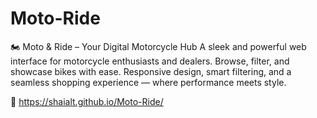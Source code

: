 # Moto-Ride
🏍️ Moto &amp; Ride – Your Digital Motorcycle Hub A sleek and powerful web interface for motorcycle enthusiasts and dealers. Browse, filter, and showcase bikes with ease. Responsive design, smart filtering, and a seamless shopping experience — where performance meets style.

🔗 https://shaialt.github.io/Moto-Ride/
